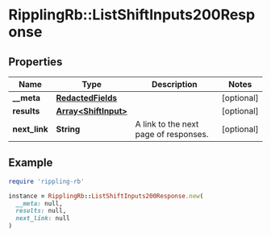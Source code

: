 # RipplingRb::ListShiftInputs200Response

## Properties

| Name | Type | Description | Notes |
| ---- | ---- | ----------- | ----- |
| **__meta** | [**RedactedFields**](RedactedFields.md) |  | [optional] |
| **results** | [**Array&lt;ShiftInput&gt;**](ShiftInput.md) |  | [optional] |
| **next_link** | **String** | A link to the next page of responses. | [optional] |

## Example

```ruby
require 'rippling-rb'

instance = RipplingRb::ListShiftInputs200Response.new(
  __meta: null,
  results: null,
  next_link: null
)
```

